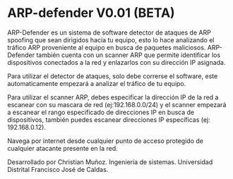 # ARP-defender V0.01 (BETA)

ARP-Defender es un sistema de software detector de ataques de ARP spoofing que sean dirigidos hacia tu equipo, esto lo hace analizando el tráfico ARP proveniente al equipo en busca de paquetes maliciosos. ARP-Defender también cuenta con un scanner ARP que permite identificar los dispositivos conectados a la red y enlazarlos con su dirección IP asignada.

Para utilizar el detector de ataques, solo debe correrse el software, este automaticamente empezará a analizar el tráfico de tu equipo.

Para utilizar el scanner ARP, debes especificar la dirección IP de la red a escanear con su mascara de red (ej:192.168.0.0/24) y el scanner empezará a escanear el rango especificado de direcciones IP en busca de dispositivos, también puedes escanear direcciones IP específicas (ej: 192.168.0.12).

Navega por internet desde cualquier punto de acceso protegido de cualquier atacante presente en la red.

Desarrollado por Christian Muñoz.
Ingeniería de sistemas.
Universidad Distrital Francisco José de Caldas.

